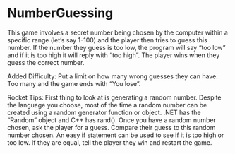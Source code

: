 # NumberGuessing

This game involves a secret number being chosen by the computer within a specific range (let’s say 1-100) and the player then tries to guess this number.
If the number they guess is too low, the program will say “too low” and if it is too high it will reply with “too high”. The player wins when they guess the correct number.

Added Difficulty: Put a limit on how many wrong guesses they can have. Too many and the game ends with “You lose”.

Rocket Tips: First thing to look at is generating a random number. Despite the language you choose, most of the time a random number can be created using a random generator function or object.
.NET has the “Random” object and C++ has rand().
Once you have a random number chosen, ask the player for a guess.
Compare their guess to this random number chosen. An easy if statement can be used to see if it is too high or too low. If they are equal, tell the player they win and restart the game.